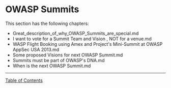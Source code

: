 # OWASP Summits

This section has the following chapters:

* Great_description_of_why_OWASP_Summits_are_special.md
* I want to vote for a Summit Team and Vision , NOT for a venue.md
* WASP Flight Booking using Amex and Project's Mini-Summit at OWASP AppSec USA 2013.md
* Some proposed Visions for next OWASP Summit.md
* Summits must be part of OWASP's DNA.md
* When is the next OWASP Summit.md


- - - - 
[Table of Contents](../../Table_of_contents.md) 